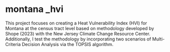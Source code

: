 # montana  _hvi
This project focuses on creating a Heat Vulnerability Index (HVI) for Montana at the census tract level based on methodology developed by Shope (2023) with the New Jersey Climate Change Resource Center. Additionally, I test the methodology by incorporating two scenarios of Multi-Criteria Decision Analysis via the TOPSIS algorithm.
